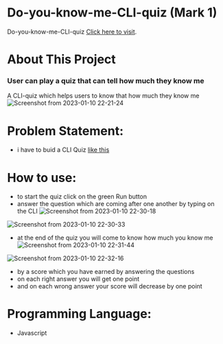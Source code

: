 # Do-you-know-me-CLI-quiz (Mark 1)

Do-you-know-me-CLI-quiz [Click here to visit](https://replit.com/@rohitbahuguna2/Do-you-know-me-CLI-quiz?v=1).

# About This Project
### User can play a quiz that can tell how much they know me
A CLI-quiz which helps users to know that how much they know me 
![Screenshot from 2023-01-10 22-21-24](https://user-images.githubusercontent.com/90442893/211614827-34a6dba2-b42f-4913-b7ef-37f1d09e3a9a.png)

# Problem Statement: 
 - i have to buid a CLI Quiz [like this ](https://neog.camp/guide/markOne#markone)


# How to use:
 - to start the quiz click on the green Run button
 - answer the question which are coming after one another by typing on the CLI
 ![Screenshot from 2023-01-10 22-30-18](https://user-images.githubusercontent.com/90442893/211615561-c6a1cf16-352a-43e3-900a-381e02bae425.png)

![Screenshot from 2023-01-10 22-30-33](https://user-images.githubusercontent.com/90442893/211615599-d4019278-22c5-4d17-a8e0-e9790c9c7c72.png)

 - at the end of the quiz you will come to know how much you know me
 ![Screenshot from 2023-01-10 22-31-44](https://user-images.githubusercontent.com/90442893/211615645-a857322b-3350-4d73-b4ea-78004e7ee9f9.png)

 ![Screenshot from 2023-01-10 22-32-16](https://user-images.githubusercontent.com/90442893/211615659-5122ff02-bd2a-40ba-b0aa-38b117b2c8f1.png)

 - by a score which you have earned by answering the questions
 - on each right answer you will get one point
 - and on each wrong answer your score will decrease by one point 


# Programming Language:
 - Javascript

